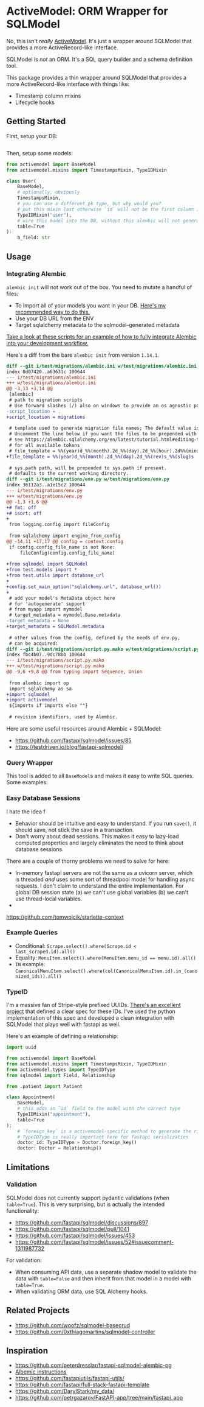 # ActiveModel: ORM Wrapper for SQLModel

No, this isn't *really* [ActiveModel](https://guides.rubyonrails.org/active_model_basics.html). It's just a wrapper around SQLModel that provides a more ActiveRecord-like interface.

SQLModel is *not* an ORM. It's a SQL query builder and a schema definition tool.

This package provides a thin wrapper around SQLModel that provides a more ActiveRecord-like interface with things like:

* Timestamp column mixins
* Lifecycle hooks

## Getting Started

First, setup your DB:

```python

```

Then, setup some models:

```python
from activemodel import BaseModel
from activemodel.mixins import TimestampsMixin, TypeIDMixin

class User(
    BaseModel,
    # optionally, obviously
    TimestampsMixin,
    # you can use a different pk type, but why would you?
    # put this mixin last otherwise `id` will not be the first column in the DB
    TypeIDMixin("user"),
    # wire this model into the DB, without this alembic will not generate a migration
    table=True
):
    a_field: str
```

## Usage

### Integrating Alembic

`alembic init` will not work out of the box. You need to mutate a handful of files:

* To import all of your models you want in your DB. [Here's my recommended way to do this.](https://github.com/iloveitaly/python-starter-template/blob/master/app/models/__init__.py)
* Use your DB URL from the ENV
* Target sqlalchemy metadata to the sqlmodel-generated metadata

[Take a look at these scripts for an example of how to fully integrate Alembic into your development workflow.](https://github.com/iloveitaly/python-starter-template/blob/0af2c7e95217e34bde7357cc95be048900000e48/Justfile#L618-L712)

Here's a diff from the bare `alembic init` from version `1.14.1`.

```diff
diff --git i/test/migrations/alembic.ini w/test/migrations/alembic.ini
index 0d07420..a63631c 100644
--- i/test/migrations/alembic.ini
+++ w/test/migrations/alembic.ini
@@ -3,13 +3,14 @@
 [alembic]
 # path to migration scripts
 # Use forward slashes (/) also on windows to provide an os agnostic path
-script_location = .
+script_location = migrations
 
 # template used to generate migration file names; The default value is %%(rev)s_%%(slug)s
 # Uncomment the line below if you want the files to be prepended with date and time
 # see https://alembic.sqlalchemy.org/en/latest/tutorial.html#editing-the-ini-file
 # for all available tokens
 # file_template = %%(year)d_%%(month).2d_%%(day).2d_%%(hour).2d%%(minute).2d-%%(rev)s_%%(slug)s
+file_template = %%(year)d_%%(month).2d_%%(day).2d_%%(rev)s_%%(slug)s
 
 # sys.path path, will be prepended to sys.path if present.
 # defaults to the current working directory.
diff --git i/test/migrations/env.py w/test/migrations/env.py
index 36112a3..a1e15c2 100644
--- i/test/migrations/env.py
+++ w/test/migrations/env.py
@@ -1,3 +1,6 @@
+# fmt: off
+# isort: off
+
 from logging.config import fileConfig
 
 from sqlalchemy import engine_from_config
@@ -14,11 +17,17 @@ config = context.config
 if config.config_file_name is not None:
     fileConfig(config.config_file_name)
 
+from sqlmodel import SQLModel
+from test.models import *
+from test.utils import database_url
+
+config.set_main_option("sqlalchemy.url", database_url())
+
 # add your model's MetaData object here
 # for 'autogenerate' support
 # from myapp import mymodel
 # target_metadata = mymodel.Base.metadata
-target_metadata = None
+target_metadata = SQLModel.metadata
 
 # other values from the config, defined by the needs of env.py,
 # can be acquired:
diff --git i/test/migrations/script.py.mako w/test/migrations/script.py.mako
index fbc4b07..9dc78bb 100644
--- i/test/migrations/script.py.mako
+++ w/test/migrations/script.py.mako
@@ -9,6 +9,8 @@ from typing import Sequence, Union
 
 from alembic import op
 import sqlalchemy as sa
+import sqlmodel
+import activemodel
 ${imports if imports else ""}
 
 # revision identifiers, used by Alembic.
```

Here are some useful resources around Alembic + SQLModel:

* https://github.com/fastapi/sqlmodel/issues/85
* https://testdriven.io/blog/fastapi-sqlmodel/

### Query Wrapper

This tool is added to all `BaseModel`s and makes it easy to write SQL queries. Some examples:



### Easy Database Sessions

I hate the idea f 

* Behavior should be intuitive and easy to understand. If you run `save()`, it should save, not stick the save in a transaction.
* Don't worry about dead sessions. This makes it easy to lazy-load computed properties and largely eliminates the need to think about database sessions.

There are a couple of thorny problems we need to solve for here:

* In-memory fastapi servers are not the same as a uvicorn server, which is threaded *and* uses some sort of threadpool model for handling async requests. I don't claim to understand the entire implementation. For global DB session state (a) we can't use global variables (b) we can't use thread-local variables.
* 

https://github.com/tomwojcik/starlette-context

### Example Queries

* Conditional: `Scrape.select().where(Scrape.id < last_scraped.id).all()`
* Equality: `MenuItem.select().where(MenuItem.menu_id == menu.id).all()`
* `IN` example: `CanonicalMenuItem.select().where(col(CanonicalMenuItem.id).in_(canonized_ids)).all()`

### TypeID

I'm a massive fan of Stripe-style prefixed UUIDs. [There's an excellent project](https://github.com/jetify-com/typeid)
that defined a clear spec for these IDs. I've used the python implementation of this spec and developed a clean integration
with SQLModel that plays well with fastapi as well.

Here's an example of defining a relationship:

```python
import uuid

from activemodel import BaseModel
from activemodel.mixins import TimestampsMixin, TypeIDMixin
from activemodel.types import TypeIDType
from sqlmodel import Field, Relationship

from .patient import Patient

class Appointment(
    BaseModel,
    # this adds an `id` field to the model with the correct type
    TypeIDMixin("appointment"),
    table=True
):
    # `foreign_key` is a activemodel-specific method to generate the right `Field` for the relationship
    # TypeIDType is really important here for fastapi serialization
    doctor_id: TypeIDType = Doctor.foreign_key()
    doctor: Doctor = Relationship()
```

## Limitations

### Validation

SQLModel does not currently support pydantic validations (when `table=True`). This is very surprising, but is actually the intended functionality:

* https://github.com/fastapi/sqlmodel/discussions/897
* https://github.com/fastapi/sqlmodel/pull/1041
* https://github.com/fastapi/sqlmodel/issues/453
* https://github.com/fastapi/sqlmodel/issues/52#issuecomment-1311987732

For validation:

* When consuming API data, use a separate shadow model to validate the data with `table=False` and then inherit from that model in a model with `table=True`.
* When validating ORM data, use SQL Alchemy hooks.

<!--

This looks neat
https://github.com/DarylStark/my_data/blob/a17b8b3a8463b9953821b89fee895e272f94d2a4/src/my_model/model.py#L155
        schema_extra={
            'pattern': r'^[a-z0-9_\-\.]+\@[a-z0-9_\-\.]+\.[a-z\.]+$'
        },

extra constraints

https://github.com/DarylStark/my_data/blob/a17b8b3a8463b9953821b89fee895e272f94d2a4/src/my_model/model.py#L424C1-L426C6
-->
## Related Projects

* https://github.com/woofz/sqlmodel-basecrud
* https://github.com/0xthiagomartins/sqlmodel-controller

## Inspiration

* https://github.com/peterdresslar/fastapi-sqlmodel-alembic-pg
* [Albemic instructions](https://github.com/fastapi/sqlmodel/pull/899/files)
* https://github.com/fastapiutils/fastapi-utils/
* https://github.com/fastapi/full-stack-fastapi-template
* https://github.com/DarylStark/my_data/
* https://github.com/petrgazarov/FastAPI-app/tree/main/fastapi_app
